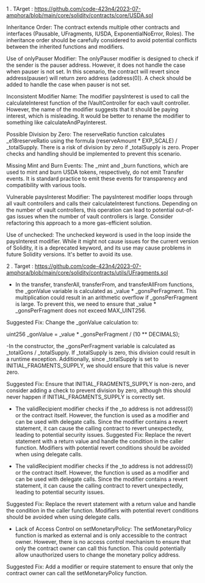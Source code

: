 1 . TArget : https://github.com/code-423n4/2023-07-amphora/blob/main/core/solidity/contracts/core/USDA.sol

Inheritance Order: The contract extends multiple other contracts and interfaces (Pausable, UFragments, IUSDA, ExponentialNoError, Roles). The inheritance order should be carefully considered to avoid potential conflicts between the inherited functions and modifiers.

Use of onlyPauser Modifier: The onlyPauser modifier is designed to check if the sender is the pauser address. However, it does not handle the case when pauser is not set. In this scenario, the contract will revert since address(pauser) will return zero address (address(0)). A check should be added to handle the case when pauser is not set.

Inconsistent Modifier Name: The modifier paysInterest is used to call the calculateInterest function of the IVaultController for each vault controller. However, the name of the modifier suggests that it should be paying interest, which is misleading. It would be better to rename the modifier to something like calculateAndPayInterest.

Possible Division by Zero: The reserveRatio function calculates _e18reserveRatio using the formula (reserveAmount * EXP_SCALE) / _totalSupply. There is a risk of division by zero if _totalSupply is zero. Proper checks and handling should be implemented to prevent this scenario.

Missing Mint and Burn Events: The _mint and _burn functions, which are used to mint and burn USDA tokens, respectively, do not emit Transfer events. It is standard practice to emit these events for transparency and compatibility with various tools.

Vulnerable paysInterest Modifier: The paysInterest modifier loops through all vault controllers and calls their calculateInterest functions. Depending on the number of vault controllers, this operation can lead to potential out-of-gas issues when the number of vault controllers is large. Consider refactoring this approach to a more gas-efficient solution.

Use of unchecked: The unchecked keyword is used in the loop inside the paysInterest modifier. While it might not cause issues for the current version of Solidity, it is a deprecated keyword, and its use may cause problems in future Solidity versions. It's better to avoid its use.





2 . Target : https://github.com/code-423n4/2023-07-amphora/blob/main/core/solidity/contracts/utils/UFragments.sol

- In the transfer, transferAll, transferFrom, and transferAllFrom functions, the _gonValue variable is calculated as _value * _gonsPerFragment. This multiplication could result in an arithmetic overflow if _gonsPerFragment is large. To prevent this, we need to ensure that _value * _gonsPerFragment does not exceed MAX_UINT256.

Suggested Fix:
Change the _gonValue calculation to:

uint256 _gonValue = _value * _gonsPerFragment / (10 ** DECIMALS);



-In the constructor, the _gonsPerFragment variable is calculated as _totalGons / _totalSupply. If _totalSupply is zero, this division could result in a runtime exception. Additionally, since _totalSupply is set to INITIAL_FRAGMENTS_SUPPLY, we should ensure that this value is never zero.

Suggested Fix:
Ensure that INITIAL_FRAGMENTS_SUPPLY is non-zero, and consider adding a check to prevent division by zero, although this should never happen if INITIAL_FRAGMENTS_SUPPLY is correctly set.

- The validRecipient modifier checks if the _to address is not address(0) or the contract itself. However, the function is used as a modifier and can be used with delegate calls. Since the modifier contains a revert statement, it can cause the calling contract to revert unexpectedly, leading to potential security issues.
Suggested Fix:
Replace the revert statement with a return value and handle the condition in the caller function. Modifiers with potential revert conditions should be avoided when using delegate calls.

- The validRecipient modifier checks if the _to address is not address(0) or the contract itself. However, the function is used as a modifier and can be used with delegate calls. Since the modifier contains a revert statement, it can cause the calling contract to revert unexpectedly, leading to potential security issues.

Suggested Fix:
Replace the revert statement with a return value and handle the condition in the caller function. Modifiers with potential revert conditions should be avoided when using delegate calls.

- Lack of Access Control on setMonetaryPolicy:
The setMonetaryPolicy function is marked as external and is only accessible to the contract owner. However, there is no access control mechanism to ensure that only the contract owner can call this function. This could potentially allow unauthorized users to change the monetary policy address.

Suggested Fix:
Add a modifier or require statement to ensure that only the contract owner can call the setMonetaryPolicy function.


